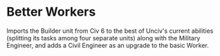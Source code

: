 # Better Workers
Imports the Builder unit from Civ 6 to the best of Unciv's current abilities (splitting its tasks among four separate units) along with the Military Engineer, and adds a Civil Engineer as an upgrade to the basic Worker.

